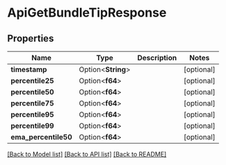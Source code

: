 # ApiGetBundleTipResponse

## Properties

Name | Type | Description | Notes
------------ | ------------- | ------------- | -------------
**timestamp** | Option<**String**> |  | [optional]
**percentile25** | Option<**f64**> |  | [optional]
**percentile50** | Option<**f64**> |  | [optional]
**percentile75** | Option<**f64**> |  | [optional]
**percentile95** | Option<**f64**> |  | [optional]
**percentile99** | Option<**f64**> |  | [optional]
**ema_percentile50** | Option<**f64**> |  | [optional]

[[Back to Model list]](../README.md#documentation-for-models) [[Back to API list]](../README.md#documentation-for-api-endpoints) [[Back to README]](../README.md)


